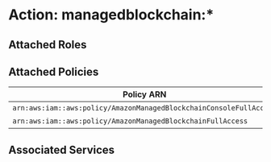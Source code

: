 # Action: managedblockchain:*

## Attached Roles

## Attached Policies

| Policy ARN | Policy Name |
|------------|-------------|
| `arn:aws:iam::aws:policy/AmazonManagedBlockchainConsoleFullAccess` | [AmazonManagedBlockchainConsoleFullAccess](../policies.md#amazonmanagedblockchainconsolefullaccess) |
| `arn:aws:iam::aws:policy/AmazonManagedBlockchainFullAccess` | [AmazonManagedBlockchainFullAccess](../policies.md#amazonmanagedblockchainfullaccess) |

## Associated Services

